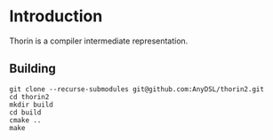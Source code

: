 # Introduction

Thorin is a compiler intermediate representation.

## Building

```
git clone --recurse-submodules git@github.com:AnyDSL/thorin2.git
cd thorin2
mkdir build
cd build
cmake ..
make
```

